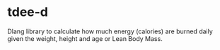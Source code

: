 # tdee-d
Dlang library to calculate how much energy (calories) are burned daily given the weight, height and age or Lean Body Mass.
